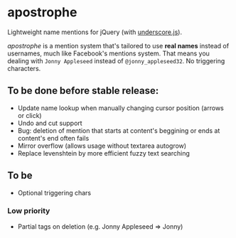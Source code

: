# apostrophe

Lightweight name mentions for jQuery (with [underscore.js](http://underscorejs.org)).

_apostrophe_ is a mention system that's tailored to use
**real names** instead of usernames, much like Facebook's
mentions system. That means you dealing with `Jonny Appleseed`
instead of `@jonny_appleseed32`. No triggering characters.

## To be done before stable release:

* Update name lookup when manually changing cursor position (arrows or click)
* Undo and cut support
* Bug: deletion of mention that starts at content's beggining
  or ends at content's end often fails
* Mirror overflow (allows usage without textarea autogrow)
* Replace levenshtein by more efficient fuzzy text searching

## To be


* Optional triggering chars

### Low priority

* Partial tags on deletion (e.g. Jonny Appleseed => Jonny)